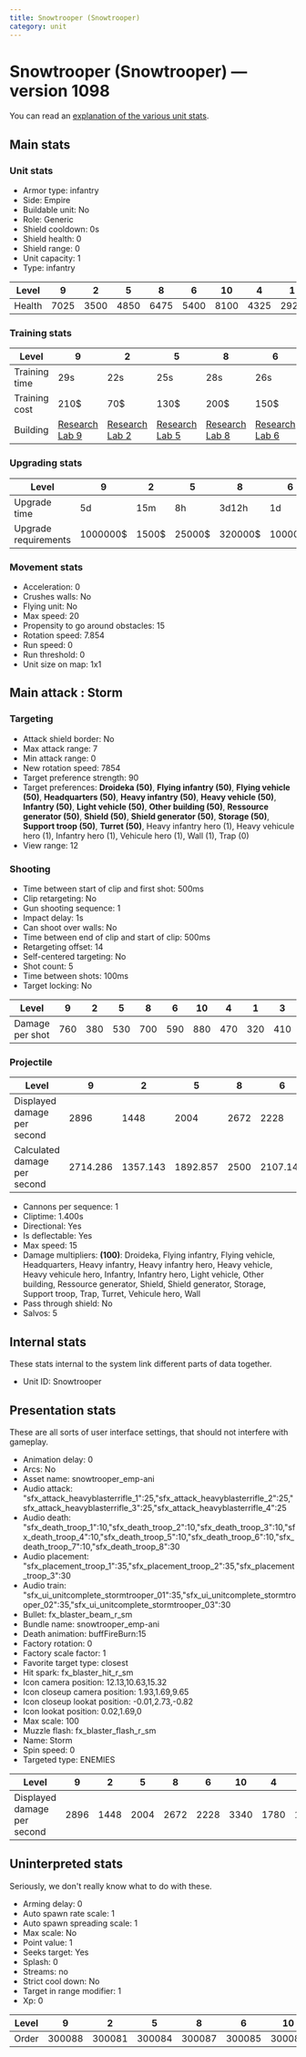 ```yaml
---
title: Snowtrooper (Snowtrooper)
category: unit
---
```


# Snowtrooper (Snowtrooper) — version 1098

You can read an [explanation  of the various unit stats](unitexplained.md).

## Main stats

### Unit stats

  * Armor type: infantry
  * Side: Empire
  * Buildable unit: No
  * Role: Generic
  * Shield cooldown: 0s
  * Shield health: 0
  * Shield range: 0
  * Unit capacity: 1
  * Type: infantry

|Level |9   |2   |5   |8   |6   |10  |4   |1   |3   |7   |
|------|----|----|----|----|----|----|----|----|----|----|
|Health|7025|3500|4850|6475|5400|8100|4325|2925|3775|5950|


### Training stats

|Level        |9                                      |2                                      |5                                      |8                                      |6                                      |10                                      |4                                      |1                                |3                                      |7                                      |
|-------------|---------------------------------------|---------------------------------------|---------------------------------------|---------------------------------------|---------------------------------------|----------------------------------------|---------------------------------------|---------------------------------|---------------------------------------|---------------------------------------|
|Training time|29s                                    |22s                                    |25s                                    |28s                                    |26s                                    |30s                                     |24s                                    |20s                              |23s                                    |27s                                    |
|Training cost|210$                                   |70$                                    |130$                                   |200$                                   |150$                                   |230$                                    |110$                                   |50$                              |90$                                    |170$                                   |
|Building     |[Research Lab 9](empireOffenseLab.html)|[Research Lab 2](empireOffenseLab.html)|[Research Lab 5](empireOffenseLab.html)|[Research Lab 8](empireOffenseLab.html)|[Research Lab 6](empireOffenseLab.html)|[Research Lab 10](empireOffenseLab.html)|[Research Lab 4](empireOffenseLab.html)|[Barracks 1](empireBarracks.html)|[Research Lab 3](empireOffenseLab.html)|[Research Lab 7](empireOffenseLab.html)|


### Upgrading stats

|Level               |9       |2    |5     |8      |6      |10      |4     |1   |3    |7      |
|--------------------|--------|-----|------|-------|-------|--------|------|----|-----|-------|
|Upgrade time        |5d      |15m  |8h    |3d12h  |1d     |1w1d    |3h30m |0s  |1h   |2d     |
|Upgrade requirements|1000000$|1500$|25000$|320000$|100000$|1750000$|12500$|600$|4000$|160000$|


### Movement stats

  * Acceleration: 0
  * Crushes walls: No
  * Flying unit: No
  * Max speed: 20
  * Propensity to go around obstacles: 15
  * Rotation speed: 7.854
  * Run speed: 0
  * Run threshold: 0
  * Unit size on map: 1x1

## Main attack : Storm

### Targeting

  * Attack shield border: No
  * Max attack range: 7
  * Min attack range: 0
  * New rotation speed: 7854
  * Target preference strength: 90
  * Target preferences: **Droideka (50)**, **Flying infantry (50)**, **Flying vehicle (50)**, **Headquarters (50)**, **Heavy infantry (50)**, **Heavy vehicle (50)**, **Infantry (50)**, **Light vehicle (50)**, **Other building (50)**, **Ressource generator (50)**, **Shield (50)**, **Shield generator (50)**, **Storage (50)**, **Support troop (50)**, **Turret (50)**, Heavy infantry hero (1), Heavy vehicule hero (1), Infantry hero (1), Vehicule hero (1), Wall (1), Trap (0)
  * View range: 12

### Shooting

  * Time between start of clip and first shot: 500ms
  * Clip retargeting: No
  * Gun shooting sequence: 1
  * Impact delay: 1s
  * Can shoot over walls: No
  * Time between end of clip and start of clip: 500ms
  * Retargeting offset: 14
  * Self-centered targeting: No
  * Shot count: 5
  * Time between shots: 100ms
  * Target locking: No

|Level          |9  |2  |5  |8  |6  |10 |4  |1  |3  |7  |
|---------------|---|---|---|---|---|---|---|---|---|---|
|Damage per shot|760|380|530|700|590|880|470|320|410|640|


### Projectile

|Level                       |9       |2       |5       |8   |6       |10      |4       |1       |3       |7       |
|----------------------------|--------|--------|--------|----|--------|--------|--------|--------|--------|--------|
|Displayed damage per second |2896    |1448    |2004    |2672|2228    |3340    |1780    |1208    |1560    |2448    |
|Calculated damage per second|2714.286|1357.143|1892.857|2500|2107.143|3142.857|1678.571|1142.857|1464.286|2285.714|


  * Cannons per sequence: 1
  * Cliptime: 1.400s
  * Directional: Yes
  * Is deflectable: Yes
  * Max speed: 15
  * Damage multipliers: **(100)**: Droideka, Flying infantry, Flying vehicle, Headquarters, Heavy infantry, Heavy infantry hero, Heavy vehicle, Heavy vehicule hero, Infantry, Infantry hero, Light vehicle, Other building, Ressource generator, Shield, Shield generator, Storage, Support troop, Trap, Turret, Vehicule hero, Wall
  * Pass through shield: No
  * Salvos: 5

## Internal stats

These stats internal to the system link different parts of data together.

  * Unit ID: Snowtrooper

## Presentation stats

These are all sorts of user interface settings, that should not interfere with gameplay.

  * Animation delay: 0
  * Arcs: No
  * Asset name: snowtrooper_emp-ani
  * Audio attack: "sfx_attack_heavyblasterrifle_1":25,"sfx_attack_heavyblasterrifle_2":25,"sfx_attack_heavyblasterrifle_3":25,"sfx_attack_heavyblasterrifle_4":25
  * Audio death: "sfx_death_troop_1":10,"sfx_death_troop_2":10,"sfx_death_troop_3":10,"sfx_death_troop_4":10,"sfx_death_troop_5":10,"sfx_death_troop_6":10,"sfx_death_troop_7":10,"sfx_death_troop_8":30
  * Audio placement: "sfx_placement_troop_1":35,"sfx_placement_troop_2":35,"sfx_placement_troop_3":30
  * Audio train: "sfx_ui_unitcomplete_stormtrooper_01":35,"sfx_ui_unitcomplete_stormtrooper_02":35,"sfx_ui_unitcomplete_stormtrooper_03":30
  * Bullet: fx_blaster_beam_r_sm
  * Bundle name: snowtrooper_emp-ani
  * Death animation: buffFireBurn:15
  * Factory rotation: 0
  * Factory scale factor: 1
  * Favorite target type: closest
  * Hit spark: fx_blaster_hit_r_sm
  * Icon camera position: 12.13,10.63,15.32
  * Icon closeup camera position: 1.93,1.69,9.65
  * Icon closeup lookat position: -0.01,2.73,-0.82
  * Icon lookat position: 0.02,1.69,0
  * Max scale: 100
  * Muzzle flash: fx_blaster_flash_r_sm
  * Name: Storm
  * Spin speed: 0
  * Targeted type: ENEMIES

|Level                      |9   |2   |5   |8   |6   |10  |4   |1   |3   |7   |
|---------------------------|----|----|----|----|----|----|----|----|----|----|
|Displayed damage per second|2896|1448|2004|2672|2228|3340|1780|1208|1560|2448|


## Uninterpreted stats

Seriously, we don't really know what to do with these.

  * Arming delay: 0
  * Auto spawn rate scale: 1
  * Auto spawn spreading scale: 1
  * Max scale: No
  * Point value: 1
  * Seeks target: Yes
  * Splash: 0
  * Streams: no
  * Strict cool down: No
  * Target in range modifier: 1
  * Xp: 0

|Level|9     |2     |5     |8     |6     |10    |4     |1     |3     |7     |
|-----|------|------|------|------|------|------|------|------|------|------|
|Order|300088|300081|300084|300087|300085|300089|300083|300080|300082|300086|


